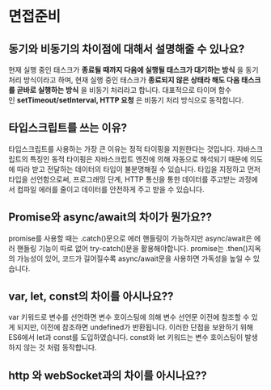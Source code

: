 # 면접준비

## 동기와 비동기의 차이점에 대해서 설명해줄 수 있나요?

현재 실행 중인 태스크가 **종료될 때까지 다음에 실행될 태스크가 대기하는 방식** 을 동기처리 방식이라고 하며,
현재 실행 중인 태스크가 **종료되지 않은 상태라 해도 다음 태스크를 곧바로 실행하는 방식** 을 비동기 처리라고 합니다.
대표적으로 타이머 함수인 **setTimeout/setInterval,  HTTP 요청** 은 비동기 처리 방식으로 동작합니다.


## 타입스크립트를 쓰는 이유?
타입스크립트를 사용하는 가장 큰 이유는 정적 타이핑을 지원한다는 것입니다.
자바스크립트의 특징인 동적 타이핑은 자바스크립트 엔진에 의해 자동으로 해석되기 때문에 의도에 따라 받고 전달하는 데이터의 타입이 불분명해질 수 있습니다.
타입을 지정하고 먼저 타입을 선언함으로써, 프로그래밍 단계, HTTP 통신을 통한 데이터를 주고받는 과정에서 컴파일 에러를 줄이고 데이터를 안전하게 주고 받을 수 있습니다.

## Promise와 async/await의 차이가 뭔가요??
promise를 사용할 때는 .catch()문으로 에러 핸들링이 가능하지만 async/await은 에러 핸들링 기능이 따로 없어 try-catch()문을 활용해야합니다.
promise는 .then()지옥의 가능성이 있어, 코드가 길어질수록 async/await문을 사용하면 가독성을 높일 수 있습니다.

## var, let, const의 차이를 아시나요??
var 키워드로 변수를 선언하면 변수 호이스팅에 의해 변수 선언문 이전에 참조할 수 있게 되지만, 이전에 참조하면 undefined가 반환됩니다. 이러한 단점을 보완하기 위해 ES6에서 let과 const를 도입하였습니다. const와 let 키워드는 변수 호이스팅이 발생하지 않는 것 처럼 동작합니다.

## http 와 webSocket과의 차이를 아시나요??

